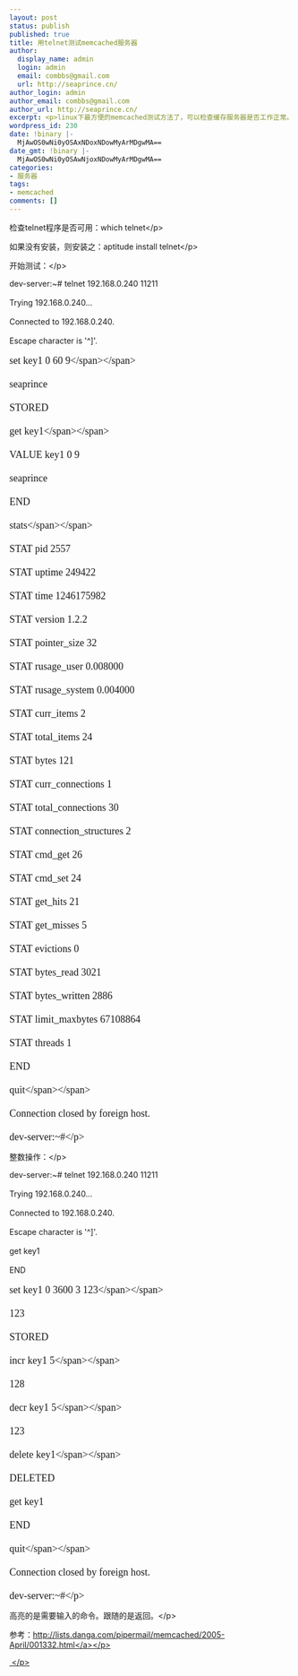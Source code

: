 ```yaml
---
layout: post
status: publish
published: true
title: 用telnet测试memcached服务器
author:
  display_name: admin
  login: admin
  email: combbs@gmail.com
  url: http://seaprince.cn/
author_login: admin
author_email: combbs@gmail.com
author_url: http://seaprince.cn/
excerpt: <p>linux下最方便的memcached测试方法了，可以检查缓存服务器是否工作正常。</p>
wordpress_id: 230
date: !binary |-
  MjAwOS0wNi0yOSAxNDoxNDowMyArMDgwMA==
date_gmt: !binary |-
  MjAwOS0wNi0yOSAwNjoxNDowMyArMDgwMA==
categories:
- 服务器
tags:
- memcached
comments: []
---
```

<p>检查telnet程序是否可用：which telnet<&#47;p></p>
<p>如果没有安装，则安装之：aptitude install telnet<&#47;p></p>
<p>开始测试：<&#47;p></p>
<p>dev-server:~# telnet 192.168.0.240 11211<br &#47;><br />
Trying 192.168.0.240...<br &#47;><br />
Connected to 192.168.0.240.<br &#47;><br />
Escape character is '^]'.<br &#47;><br />
<span style="font-size: large;"><span style="font-family: Tahoma;">set key1 0 60 9<&#47;span><&#47;span><br &#47;><br />
seaprince<br &#47;><br />
STORED<br &#47;><br />
<span style="font-family: Tahoma;"><span style="font-size: large;">get key1<&#47;span><&#47;span><br &#47;><br />
VALUE key1 0 9<br &#47;><br />
seaprince<br &#47;><br />
END<br &#47;><br />
<span style="font-size: large;"><span style="font-family: Tahoma;">stats<&#47;span><&#47;span><br &#47;><br />
STAT pid 2557<br &#47;><br />
STAT uptime 249422<br &#47;><br />
STAT time 1246175982<br &#47;><br />
STAT version 1.2.2<br &#47;><br />
STAT pointer_size 32<br &#47;><br />
STAT rusage_user 0.008000<br &#47;><br />
STAT rusage_system 0.004000<br &#47;><br />
STAT curr_items 2<br &#47;><br />
STAT total_items 24<br &#47;><br />
STAT bytes 121<br &#47;><br />
STAT curr_connections 1<br &#47;><br />
STAT total_connections 30<br &#47;><br />
STAT connection_structures 2<br &#47;><br />
STAT cmd_get 26<br &#47;><br />
STAT cmd_set 24<br &#47;><br />
STAT get_hits 21<br &#47;><br />
STAT get_misses 5<br &#47;><br />
STAT evictions 0<br &#47;><br />
STAT bytes_read 3021<br &#47;><br />
STAT bytes_written 2886<br &#47;><br />
STAT limit_maxbytes 67108864<br &#47;><br />
STAT threads 1<br &#47;><br />
END<br &#47;><br />
<span style="font-size: large;"><span style="font-family: Tahoma;">quit<&#47;span><&#47;span><br &#47;><br />
Connection closed by foreign host.<br &#47;><br />
dev-server:~#<&#47;p></p>
<p>整数操作：<&#47;p></p>
<p>dev-server:~# telnet 192.168.0.240 11211<br &#47;><br />
Trying 192.168.0.240...<br &#47;><br />
Connected to 192.168.0.240.<br &#47;><br />
Escape character is '^]'.<br &#47;><br />
get key1<br &#47;><br />
END<br &#47;><br />
<span style="font-size: large;"><span style="font-family: Tahoma;">set key1 0 3600 3 123<&#47;span><&#47;span><br &#47;><br />
123<br &#47;><br />
STORED<br &#47;><br />
<span style="font-size: large;"><span style="font-family: Tahoma;">incr key1 5<&#47;span><&#47;span><br &#47;><br />
128<br &#47;><br />
<span style="font-size: large;"><span style="font-family: Tahoma;">decr key1 5<&#47;span><&#47;span><br &#47;><br />
123<br &#47;><br />
<span style="font-family: Tahoma;"><span style="font-size: large;">delete key1<&#47;span><&#47;span><br &#47;><br />
DELETED<br &#47;><br />
get key1<br &#47;><br />
END<br &#47;><br />
<span style="font-size: large;"><span style="font-family: Tahoma;">quit<&#47;span><&#47;span><br &#47;><br />
Connection closed by foreign host.<br &#47;><br />
dev-server:~#<&#47;p></p>
<p>高亮的是需要输入的命令。跟随的是返回。<&#47;p></p>
<p>参考：<a href="http:&#47;&#47;lists.danga.com&#47;pipermail&#47;memcached&#47;2005-April&#47;001332.html">http:&#47;&#47;lists.danga.com&#47;pipermail&#47;memcached&#47;2005-April&#47;001332.html<&#47;a><&#47;p></p>
<p>&nbsp;<&#47;p></p>
